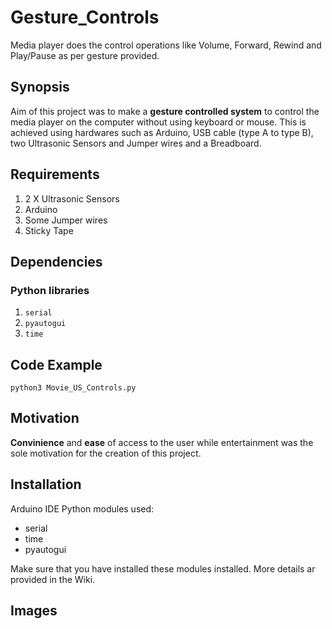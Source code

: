 # Gesture_Controls

Media player does the control operations like Volume, Forward, Rewind and Play/Pause as per gesture provided.

## Synopsis

Aim of this project was to make a **gesture controlled system** to control the media player on the computer without using keyboard or mouse. This is achieved using hardwares such as Arduino, USB cable (type A to type B), two Ultrasonic Sensors and Jumper wires and a Breadboard.

## Requirements

1. 2 X  Ultrasonic Sensors
2. Arduino
3. Some Jumper wires
4. Sticky Tape

## Dependencies

### Python libraries

1. `serial`
2. `pyautogui`
3. `time`

## Code Example

`python3 Movie_US_Controls.py`

## Motivation

**Convinience** and **ease** of access to the user while entertainment was the sole motivation for the creation of this project.

## Installation

Arduino IDE
Python modules used:
* serial
* time
* pyautogui

Make sure that you have installed these modules installed.
More details ar provided in the Wiki.

## Images

